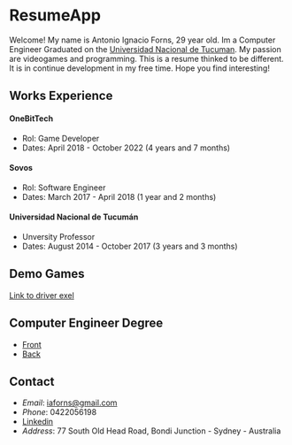 # ResumeApp
Welcome! My name is Antonio Ignacio Forns, 29 year old. Im a Computer Engineer Graduated on the [Universidad Nacional de Tucuman](http://www.unt.edu.ar/). 
My passion are videogames and programming. This is a resume thinked to be different. It is in continue development in my free time.
Hope you find interesting!
## Works Experience
#### OneBitTech
* Rol: Game Developer
* Dates: April 2018 - October 2022 (4 years and 7 months)
#### Sovos
* Rol: Software Engineer
* Dates: March 2017 - April  2018 (1 year and 2 months)
#### Universidad Nacional de Tucumán
* Unversity Professor
* Dates: August 2014 - October 2017 (3 years and 3 months)

## Demo Games 
[Link to driver exel](https://docs.google.com/spreadsheets/d/1o3T_4pk28oGMjHREiSgZNWS9dtgqz52lZ7ErcaNlaGg/edit#gid=0)
## Computer Engineer Degree
* [Front](https://drive.google.com/drive/folders/1s0WMWv_JvnEn-eTlggFCUmEYfVbYalZF)
* [Back](https://drive.google.com/drive/folders/1s0WMWv_JvnEn-eTlggFCUmEYfVbYalZF)
## Contact
* _Email_: iaforns@gmail.com
* _Phone_: 0422056198
* [Linkedin](https://www.linkedin.com/in/antonio-ignacio-forns-422000144/)
* _Address_: 77 South Old Head Road, Bondi Junction - Sydney - Australia
